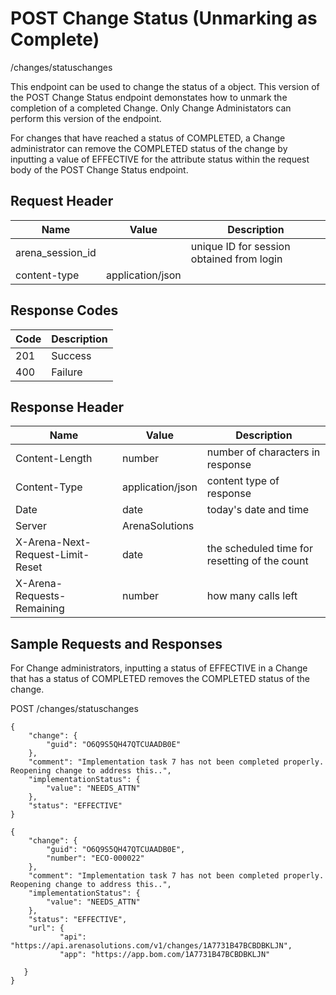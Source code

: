 # POST Change Status (Unmarking as Complete)


/changes/statuschanges

This endpoint can be used  to change the status of a  object. This version of the POST Change Status endpoint demonstates how to unmark the completion of a completed Change. Only Change Administators can perform this version of the endpoint. 

For changes that have reached a status of  COMPLETED, a Change administrator can remove the COMPLETED status of the change by inputting a value of EFFECTIVE for the attribute status within the request body of the POST Change Status endpoint.

## Request Header

| Name<br> | Value<br> | Description<br> |
|  --- |  --- |  --- | 
| arena_session_id<br> |   | unique ID for session obtained from login<br> |
| content\-type<br> | application/json<br> |   |

## Response Codes

| Code<br> | Description<br> |
|  --- |  --- | 
| 201<br> | Success<br> |
| 400<br> | Failure<br> |

## Response Header

| Name<br> | Value<br> | Description<br> |
|  --- |  --- |  --- | 
| Content\-Length<br> | number<br> | number of characters in response<br> |
| Content\-Type<br> | application/json<br> | content type of response<br> |
| Date<br> | date<br> | today's date and time<br> |
| Server<br> | ArenaSolutions<br> |   |
| X\-Arena\-Next\-Request\-Limit\-Reset<br> | date<br> | the scheduled time for resetting of the count<br> |
| X\-Arena\-Requests\-Remaining<br> | number<br> | how many calls left<br> |

## Sample Requests and Responses
For Change administrators, inputting a status of EFFECTIVE in a Change that has a status of COMPLETED removes the COMPLETED status of the change.



POST /changes/statuschanges



```
{
    "change": {
        "guid": "O6Q9S5QH47QTCUAADB0E"
    },
    "comment": "Implementation task 7 has not been completed properly. Reopening change to address this..",
    "implementationStatus": {
        "value": "NEEDS_ATTN"
    },
    "status": "EFFECTIVE"
}
```


```
{
    "change": {
        "guid": "O6Q9S5QH47QTCUAADB0E",
        "number": "ECO-000022"
    },
    "comment": "Implementation task 7 has not been completed properly. Reopening change to address this..",
    "implementationStatus": {
        "value": "NEEDS_ATTN"
    },
    "status": "EFFECTIVE",
    "url": {
           "api": "https://api.arenasolutions.com/v1/changes/1A7731B47BCBDBKLJN",
           "app": "https://app.bom.com/1A7731B47BCBDBKLJN"

   }
}
```
